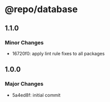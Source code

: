 # @repo/database

## 1.1.0

### Minor Changes

- 16720f0: apply lint rule fixes to all packages

## 1.0.0

### Major Changes

- 5a4ed8f: initial commit
